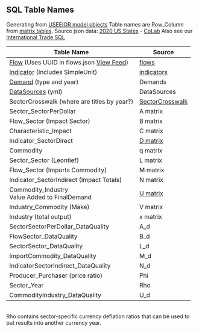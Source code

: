 ## SQL Table Names

Generating from [USEEIOR model objects](https://github.com/USEPA/useeior/blob/master/format_specs/Model.md)
Table names are Row\_Column from [matrix tables](matrix/).
Source json data: [2020 US States](https://github.com/ModelEarth/OpenFootprint/tree/main/impacts/2020) - [CoLab](https://colab.research.google.com/drive/1CYKNTnLiZ_PbP5WS_dMVtYyYDIAFwzq8?usp=sharing)
Also see our [International Trade SQL](/useeio.js/footprint/)

| Table Name | Source |
| ----------- | ----------- |
| [Flow](https://github.com/USEPA/useeior/blob/master/inst/extdata/Crosswalk_USEEIO_FlowMapping.csv) (Uses UUID in flows.json [View Feed](/feed/view/#feed=flow)) | [flows](https://github.com/USEPA/fedelemflowlist/blob/master/format%20specs/FlowList.md) |
| [Indicator](https://github.com/USEPA/useeior/blob/master/inst/extdata/USEEIO_LCIA_Indicators.csv) (Includes SimpleUnit) | [indicators](https://github.com/USEPA/useeior/blob/master/format_specs/Model.md#indicators) |
| [Demand](https://github.com/USEPA/useeior/blob/master/format_specs/ModelSpecification.md#demand-vector-specifications) (type and year) | Demands |
| [DataSources](https://github.com/USEPA/useeior/blob/master/format_specs/ModelSpecification.md#demand-vector-specifications) (yml) | DataSources |
| SectorCrosswalk (where are titles by year?) | <a href="https://github.com/ModelEarth/OpenFootprint/blob/main/impacts/2020/sectorcrosswalk.csv">SectorCrosswalk</a> |
| Sector_SectorPerDollar | A matrix |
| Flow_Sector (Impact Sector) | B matrix |
| Characteristic_Impact | C matrix |
| Indicator_SectorDirect | [D matrix](../charts/d3/chord-diagram/)  |
| Commodity | q matrix |
| Sector_Sector (Leontief) | L matrix |
| Flow_Sector (Imports Commodity) | M matrix |
| Indicator_SectorIndirect (Impact Totals) | N matrix |
| Commodity_Industry<br>Value Added to FinalDemand | [U matrix](https://github.com/USEPA/useeior/blob/master/format_specs/Model.md#indicators) |
| Industry_Commodity (Make) | V matrix |
| Industry (total output) | x matrix |
| SectorSectorPerDollar\_DataQuality | A_d |
| FlowSector\_DataQuality | B_d |
| SectorSector_DataQuality | L_d |
| ImportCommodity_DataQuality | M_d |
| IndicatorSectorIndirect_DataQuality | N_d |
| Producer_Purchaser (price ratio) | Phi |
| Sector_Year | Rho |
| CommodityIndustry_DataQuality | U_d |


<br>Rho contains sector-specific currency deflation ratios that can be used to put results into another currency year.